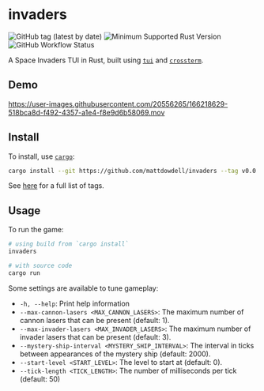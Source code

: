 # invaders

![GitHub tag (latest by date)](https://img.shields.io/github/v/tag/mattdowdell/invaders?label=version&style=for-the-badge)
![Minimum Supported Rust Version](https://img.shields.io/badge/MSRV-V1.56.1-blue?style=for-the-badge)
![GitHub Workflow Status](https://img.shields.io/github/workflow/status/mattdowdell/invaders/continuous-integration?style=for-the-badge)

A Space Invaders TUI in Rust, built using [`tui`](https://crates.io/crates/tui) and
[`crossterm`](https://crates.io/crates/crossterm).

## Demo

https://user-images.githubusercontent.com/20556265/166218629-518bca8d-f492-4357-a1e4-f8e9d6b58069.mov

## Install

To install, use [`cargo`](https://doc.rust-lang.org/cargo/getting-started/installation.html):

```sh
cargo install --git https://github.com/mattdowdell/invaders --tag v0.0.1
```

See [here](https://github.com/mattdowdell/invaders/tags) for a full list of tags.

## Usage

To run the game:

```sh
# using build from `cargo install`
invaders

# with source code
cargo run
```

Some settings are available to tune gameplay:

- `-h, --help`: Print help information
- `--max-cannon-lasers <MAX_CANNON_LASERS>`: The maximum number of cannon lasers that can be present
  (default: 1).
- `--max-invader-lasers <MAX_INVADER_LASERS>`: The maximum number of invader lasers that can be
  present (default: 3).
- `--mystery-ship-interval <MYSTERY_SHIP_INTERVAL>`: The interval in ticks between appearances of
  the mystery ship (default: 2000).
- `--start-level <START_LEVEL>`: The level to start at (default: 0).
- `--tick-length <TICK_LENGTH>`: The number of milliseconds per tick (default: 50)
